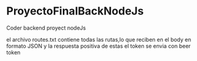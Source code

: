 # ProyectoFinalBackNodeJs
Coder backend proyect nodeJs

el archivo routes.txt contiene todas las rutas,lo que reciben en el body en formato JSON y la respuesta positiva de estas
el token se envia con beer token

